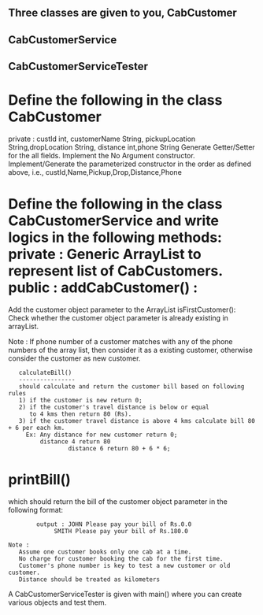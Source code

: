 Three classes are given to you, 
CabCustomer
-------------
CabCustomerService
-----------------------
CabCustomerServiceTester
------------------------------


Define the following in the class CabCustomer 
===================================================
private : custId int, customerName String, pickupLocation String,dropLocation String, distance int,phone String
          Generate Getter/Setter for the all fields.
          Implement the No Argument constructor.
          Implement/Generate the parameterized constructor in the order as defined above, i.e.,  custId,Name,Pickup,Drop,Distance,Phone

Define the following in the  class CabCustomerService and write logics in the following methods:
private : Generic ArrayList to represent list of CabCustomers.
public : addCabCustomer() : 
============================
Add the customer object parameter to the ArrayList
			    isFirstCustomer(): Check whether the customer object parameter is already existing in arrayList. 
			    				
Note : If phone number of a customer matches with any of the phone numbers of the array list, then consider it as a existing customer, otherwise consider the customer as new customer. 
				 
       calculateBill() 
       ----------------
       should calculate and return the customer bill based on following rules
       1) if the customer is new return 0;
       2) if the customer's travel distance is below or equal    
          to 4 kms then return 80 (Rs).
       3) if the customer travel distance is above 4 kms calculate bill 80 + 6 per each km.
		 Ex: Any distance for new customer return 0;
		     distance 4 return 80
                     distance 6 return 80 + 6 * 6;
printBill()
============
 which should return the bill of the customer object parameter in the following format:

            output : JOHN Please pay your bill of Rs.0.0
	             SMITH Please pay your bill of Rs.180.0

	Note : 
	   Assume one customer books only one cab at a time.
	   No charge for customer booking the cab for the first time.
	   Customer's phone number is key to test a new customer or old customer.
	   Distance should be treated as kilometers 				 
				 
A CabCustomerServiceTester is given with main() where you can create various objects and test them.